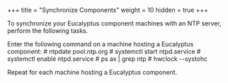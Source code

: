 +++
title = "Synchronize Components"
weight = 10
hidden = true
+++

To synchronize your Eucalyptus component machines with an NTP server, perform the following tasks. 

Enter the following command on a machine hosting a Eucalyptus component: 
    # ntpdate pool.ntp.org
    # systemctl start ntpd.service
    # systemctl enable ntpd.service
    # ps ax | grep ntp
    # hwclock --systohc  

Repeat for each machine hosting a Eucalyptus component. 